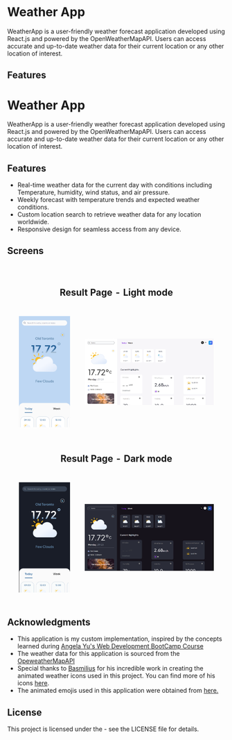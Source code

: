 # Weather App

WeatherApp is a user-friendly weather forecast application developed using React.js and powered by the OpenWeatherMapAPI. Users can access accurate and up-to-date weather data for their current location or any other location of interest.

## Features

# Weather App

WeatherApp is a user-friendly weather forecast application developed using React.js and powered by the OpenWeatherMapAPI. Users can access accurate and up-to-date weather data for their current location or any other location of interest.

## Features

- Real-time weather data for the current day with conditions including Temperature, humidity, wind status, and air pressure.
- Weekly forecast with temperature trends and expected weather conditions.
- Custom location search to retrieve weather data for any location worldwide.
- Responsive design for seamless access from any device.

## Screens

<table style="border-collapse: separate; border-spacing: 20px; border:none;">
    <tr>
        <th style="border: none; text-align: center;" colspan="2">
            <h2>Result Page - Light mode</h2>
        </th>
    </tr>
    <tr>
    <td style="border: none; text-align: center;">
      <img src="/assets/images/mobile-light.png" alt="Mobile light mode">
    </td>
    <td style="border: none; text-align: center;">
      <img src="/assets/images/desktop-light.png" alt="Desktop Light mode">
    </td>
  </tr>
  <tr>
        <th style="border: none; text-align: center;" colspan="2">
            <h2>Result Page - Dark mode</h2>
        </th>
    </tr>
   <tr>
    <td style="border: none;">
      <img src="/assets/images/mobile-dark.png" alt="Mobile dark mode">
    </td>
    <td style="border: none; ">
      <img src="/assets/images/desktop-dark.png" alt="Desktop dark mode">
    </td>
  </tr>
</table>

## Acknowledgments

- This application is my custom implementation, inspired by the concepts learned during [Angela Yu's Web Development BootCamp Course](file_path)
- The weather data for this application is sourced from the [OpeweatherMapAPI]()
- Special thanks to [Basmilius](https://github.com/basmilius/weather-icons) for his incredible work in creating the animated weather icons used in this project. You can find more of his icons [here](https://meteocons.com/).
- The animated emojis used in this application were obtained from [here.](https://googlefonts.github.io/noto-emoji-animation/)

## License

This project is licensed under the - see the LICENSE file for details.
